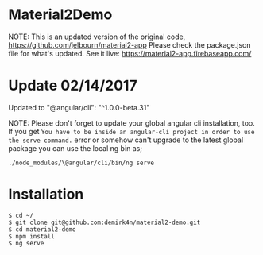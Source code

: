 # Material2Demo

NOTE: This is an updated version of the original code, https://github.com/jelbourn/material2-app
Please check the package.json file for what's updated.
See it live: https://material2-app.firebaseapp.com/

# Update 02/14/2017
Updated to "@angular/cli": "^1.0.0-beta.31"

NOTE: Please don't forget to update your global angular cli installation, too. If you get `You have to be inside an angular-cli project in order to use the serve command.` error or somehow can't upgrade to the latest global package you can use the local ng bin as;

    ./node_modules/\@angular/cli/bin/ng serve

# Installation

	$ cd ~/
	$ git clone git@github.com:demirk4n/material2-demo.git	
    $ cd material2-demo
    $ npm install
    $ ng serve

